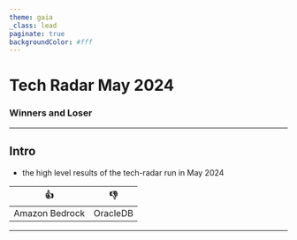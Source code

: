 ```yaml
---
theme: gaia
_class: lead
paginate: true
backgroundColor: #fff
---
```


# Tech Radar May 2024
### Winners and Loser

---

## Intro

- the high level results of the tech-radar run in May 2024

|  :+1: |  :-1:  |
|-------|--------|
|Amazon Bedrock|OracleDB|

---